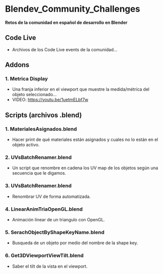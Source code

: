 # Blendev_Community_Challenges
**Retos de la comunidad en español de desarrollo en Blender**

## Code Live
- Archivos de los Code Live events de la comunidad...

## Addons

### 1. Metrica Display
- Una franja inferior en el viewport que muestre la medida/métrica del objeto seleccionado...
- VIDEO: https://youtu.be/1uetmELbf7w


## Scripts (archivos .blend)

### 1. MaterialesAsignados.blend
- Hacer print de qué materiales están asignados y cuales no lo están en el objeto activo.

### 2. UVsBatchRenamer.blend
- Un script que renombre en cadena los UV map de los objetos según una secuencia que le digamos.

### 3. UVsBatchRenamer.blend
- Renombrar UV de forma automatizada.

### 4. LinearAnimTriaOpenGL.blend
- Animación linear de un triangulo con OpenGL.

### 5. SerachObjectByShapeKeyName.blend
- Busqueda de un objeto por medio del nombre de la shape key.

### 6. Get3DViewportViewTilt.blend
- Saber el tilt de la vista en el viewport.
